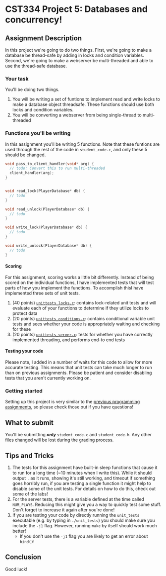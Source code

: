 # CST334 Project 5: Databases and concurrency!

## Assignment Description

In this project we're going to do two things.
First, we're going to make a database be thread-safe by adding in locks and condition variables.
Second, we're going to make a webserver be multi-threaded and able to use the thread-safe database.

### Your task

You'll be doing two things.
1. You will be writing a set of funtions to implement read and write locks to make a database object threadsafe.  These functions should use both locks and condition variables.
2. You will be converting a webserver from being single-thread to multi-threaded


### Functions you'll be writing

In this assignment you'll be writing 5 functions.
Note that these funtions are used through the rest of the code in `student_code.c`, and only these 5 should be changed.

```c
void pass_to_client_handler(void* arg) {
  // todo: Convert this to run multi-threaded
  client_handler(arg);
}


void read_lock(PlayerDatabase* db) {
  // todo
}

void read_unlock(PlayerDatabase* db) {
  // todo
}

void write_lock(PlayerDatabase* db) {
  // todo
}

void write_unlock(PlayerDatabase* db) {
  // todo
}
```

#### Scoring

For this assignment, scoring works a little bit differently.  Instead of being scored on the individual functions, I have implemented tests that will test parts of how you implement the functions.
To accomplish thisI have implemented three sets of unit tests.
1. (40 points) [`unittests_locks.c`](tests/unittests_locks.c): contains lock-related unit tests and will evaluate each of your functions to determine if they utilize locks to protect data
2. (20 points) [`unittests_conditions.c`](tests/unittests_conditions.c): contains conditional variable unit tests and sees whether your code is appropriately waiting and checking for these
3. (20 points) [`unittests_server.c`](tests/unittests_server.c): tests for whether you have correctly implemented threading, and performs end-to end tests

#### Testing your code

Please note, I added in a number of waits for this code to allow for more accurate testing.
This means that unit tests can take much longer to run than on previous assignments.
Please be patient and consider disabling tests that you aren't currently working on.

### Getting started

Setting up this project is very similar to the [previous programming assignments](../), so please check those out if you have questions!

## What to submit

You'll be submitting ***only*** `student_code.c` and `student_code.h`.
Any other files changed will be lost during the grading process.

## Tips and Tricks

1. The tests for this assignment have built-in sleep functions that cause it to run for a long time (~10 minutes when I write this).  While it should output `.` as it runs, showing it's still working, and timeout if something goes horribly run, if you are testing a single function it might help to disable some of the unit tests.  For details on how to do this, check out some of the labs!
2. For the server tests, there is a variable defined at the time called `NUM_PLAYS`.  Reducing this might give you a way to quickly test some stuff.  Don't forget to increase it again after you're done!
3. If you are testing your code by directly running the `unit_tests` executable (e.g. by typing in `./unit_tests`) you should make sure you include the `-j1` flag.  However, running `make` by itself should work much better!
   - If you don't use the `-j1` flag you are likely to get an error about `bind()`!

## Conclusion

Good luck!

